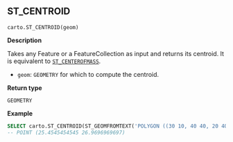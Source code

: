## ST_CENTROID

```sql:signature
carto.ST_CENTROID(geom)
```

**Description**

Takes any Feature or a FeatureCollection as input and returns its centroid. It is equivalent to [`ST_CENTEROFMASS`](transformations#st_centerofmass).

* `geom`: `GEOMETRY` for which to compute the centroid.

**Return type**

`GEOMETRY`

**Example**

```sql
SELECT carto.ST_CENTROID(ST_GEOMFROMTEXT('POLYGON ((30 10, 40 40, 20 40, 10 20, 30 10))'));
-- POINT (25.4545454545 26.9696969697)
```
